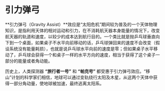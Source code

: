 # 引力弹弓

**引力弹弓（Gravity Assist）**效应是“太阳危机”期间较为普及的一个天体物理知识，是指利用天体的相对运动和引力，在不消耗航天器本身能量的情况下，改变航天器的轨道和速度，以较少的成本达到航行目的。一个类比就是抛乒乓球垂直向下到一个桌面，如果桌子不水平向前移动的话，乒乓球弹回来的速度不会改变（假设系统没有能量耗损），也就是说乒乓球水平向前的速度是零；但如果桌子水平移动了，乒乓球会获得一个和桌子一样的水平方向的速度，相当于获得了这个桌子一部分的能量或者角动能。

历史上，人类探测器 **“旅行者一号”** 和 **“帕克号”** 都受惠于引力弹弓效应。“移山”计划的科学家们相信，地球可以通过变轨绕行太阳及木星，从这两个天体中获得一部分角动量，使地球被加速，最终逃离太阳系。
